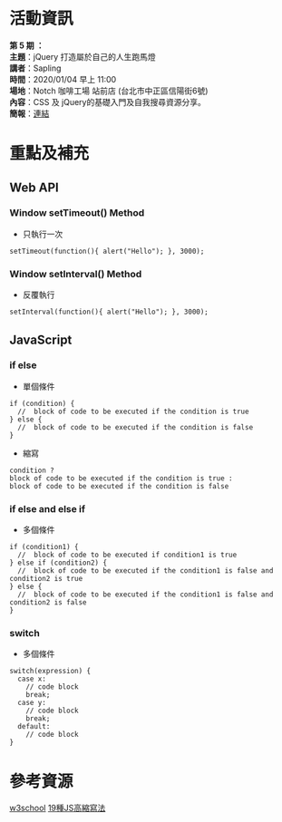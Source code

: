# 活動資訊

**第 5 期 ：**<br>
**主題**：jQuery 打造屬於自己的人生跑馬燈<br>
**講者**：Sapling<br>
**時間**：2020/01/04 早上 11:00<br>
**場地**：Notch 咖啡工場 站前店 (台北市中正區信陽街6號) <br>
**內容**：CSS 及 jQuery的基礎入門及自我搜尋資源分享。 <br>
**簡報**：[連結](https://docs.google.com/presentation/d/1NwEgmGivyoXqvK7QqFCSgzaLqs9iauAzUBl0UZgNkpo/edit?fbclid=IwAR0-Z5X6COZNESUJUzhRIDI2mpGl8pcilsaSnOXGxOAr5nBV0vjyoLJWEms#slide=id.p)

# 重點及補充
## Web API
### Window setTimeout() Method
- 只執行一次
```setTimeout
setTimeout(function(){ alert("Hello"); }, 3000);
```

### Window setInterval() Method
- 反覆執行
```setInterval
setInterval(function(){ alert("Hello"); }, 3000);
```

## JavaScript
### if else
- 單個條件
```if else
if (condition) {
  //  block of code to be executed if the condition is true
} else {
  //  block of code to be executed if the condition is false
}
```
- 縮寫
```
condition ?
block of code to be executed if the condition is true :
block of code to be executed if the condition is false
```

### if else and else if
- 多個條件
```if else and else if
if (condition1) {
  //  block of code to be executed if condition1 is true
} else if (condition2) {
  //  block of code to be executed if the condition1 is false and condition2 is true
} else {
  //  block of code to be executed if the condition1 is false and condition2 is false
}
```

### switch
- 多個條件
```switch
switch(expression) {
  case x:
    // code block
    break;
  case y:
    // code block
    break;
  default:
    // code block
}
```

# 參考資源
[w3school](https://www.w3schools.com/)
[19種JS高縮寫法](https://kknews.cc/zh-tw/code/megyplz.html)
